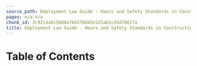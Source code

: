 ```yaml
---
source_path: Employment Law Guide - Hours and Safety Standards in Construction Contracts.md
pages: n/a-n/a
chunk_id: 3c9214a6c50d8e7b6570d43e1d1ab1cd1d76617a
title: Employment Law Guide - Hours and Safety Standards in Construction Contracts
---
```

# Table of Contents
